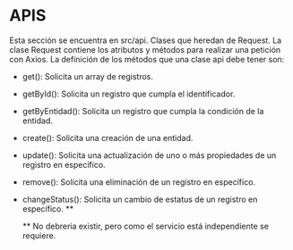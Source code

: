 # APIS
Esta sección se encuentra en src/api. Clases que heredan de Request. La clase Request contiene los atributos y métodos para realizar una petición con Axios. La definición de los métodos que una clase api debe tener son:
    
* get(): Solicita un array de registros. 
* getById(): Solicita un registro que cumpla el identificador. 
* getByEntidad(): Solicita un registro que cumpla la condición de la entidad. 
* create(): Solicita una creación de una entidad. 
* update(): Solicita una actualización de uno o más propiedades de un registro en específico. 
* remove(): Solicita una eliminación de un registro en específico. 
* changeStatus(): Solicita un cambio de estatus de un registro en específico. ** 


    ** No debreria existir, pero como el servicio está independiente se requiere.
